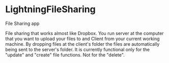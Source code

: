 # LightningFileSharing
File Sharing app

File sharing that works almost like Dropbox. You run server at the computer that you want to upload your files to and Client from your current working machine. 
By dropping files at the client's folder the files are automatically being sent to the server's folder.
It is currently functional only for the "update" and "create" file functions. Not for the "delete".